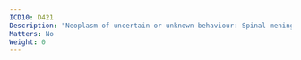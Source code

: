 ```yaml
---
ICD10: D421
Description: "Neoplasm of uncertain or unknown behaviour: Spinal meninges"
Matters: No
Weight: 0
---
```

